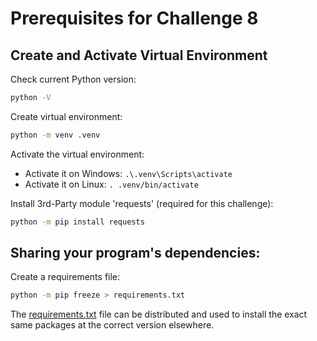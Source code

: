# Prerequisites for Challenge 8
 
## Create and Activate Virtual Environment

Check current Python version:

```bash
python -V
```

Create virtual environment:

```bash
python -m venv .venv
```

Activate the virtual environment:
 - Activate it on Windows: ```.\.venv\Scripts\activate```
 - Activate it on Linux: ```. .venv/bin/activate```
 
Install 3rd-Party module 'requests' (required for this challenge):

```bash
python -m pip install requests
```

## Sharing your program's dependencies:

Create a requirements file:
```bash
python -m pip freeze > requirements.txt
```

The [requirements.txt](requirements.txt) file can be distributed and used to install the exact same packages at the correct version elsewhere.
 
